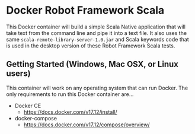 # Docker Robot Framework Scala

This Docker container will build a simple Scala Native application that will take text from the command line and pipe it into a text file. It also uses the same `scala-remote-library-server-1.0.jar` and Scala keywords code that is used in the desktop version of these Robot Framework Scala tests.

## Getting Started (Windows, Mac OSX, or Linux users)
This container will work on any operating system that can run Docker. The only requirements to run this Docker container are...
- Docker CE
  - https://docs.docker.com/v17.12/install/
- docker-compose
  - https://docs.docker.com/v17.12/compose/overview/
